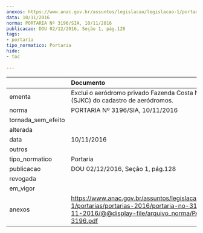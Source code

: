 ```yaml
---
anexos: https://www.anac.gov.br/assuntos/legislacao/legislacao-1/portarias/portarias-2016/portaria-no-3196-sia-10-11-2016/@@display-file/arquivo_norma/PA2016-3196.pdf
data: 10/11/2016
norma: PORTARIA Nº 3196/SIA, 10/11/2016
publicacao: DOU 02/12/2016, Seção 1, pág.128
tags:
- portaria
tipo_normatico: Portaria
hide: 
- toc 
 
---
```


|                    | Documento                                                                                                                                                      |
|:-------------------|:---------------------------------------------------------------------------------------------------------------------------------------------------------------|
| ementa             | Exclui o aeródromo privado Fazenda Costa Norte II (SJKC) do cadastro de aeródromos.                                                                            |
| norma              | PORTARIA Nº 3196/SIA, 10/11/2016                                                                                                                               |
| tornada_sem_efeito |                                                                                                                                                                |
| alterada           |                                                                                                                                                                |
| data               | 10/11/2016                                                                                                                                                     |
| outros             |                                                                                                                                                                |
| tipo_normatico     | Portaria                                                                                                                                                       |
| publicacao         | DOU 02/12/2016, Seção 1, pág.128                                                                                                                               |
| revogada           |                                                                                                                                                                |
| em_vigor           |                                                                                                                                                                |
| anexos             | https://www.anac.gov.br/assuntos/legislacao/legislacao-1/portarias/portarias-2016/portaria-no-3196-sia-10-11-2016/@@display-file/arquivo_norma/PA2016-3196.pdf |